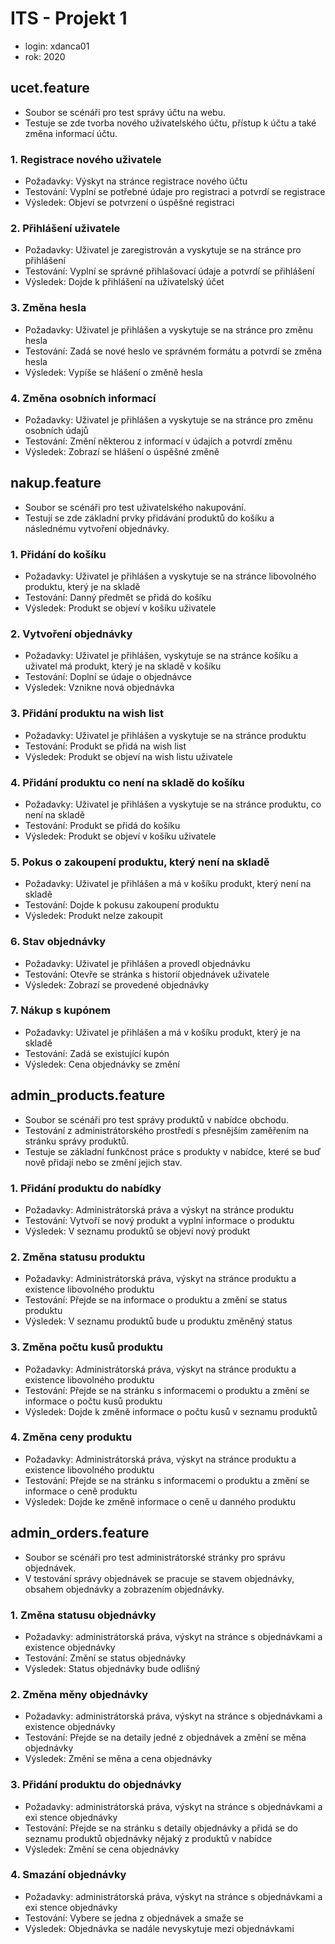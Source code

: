 # ITS - Projekt 1
 - login: xdanca01
 - rok: 2020
## ucet.feature
 - Soubor se scénáři pro test správy účtu na webu.
 - Testuje se zde tvorba nového uživatelského účtu, přístup k účtu a také změna informací účtu.
### 1. Registrace nového uživatele
 - Požadavky: Výskyt na stránce registrace nového účtu
 - Testování: Vyplní se potřebné údaje pro registraci a potvrdí se registrace
 - Výsledek: Objeví se potvrzení o úspěšné registraci
### 2. Přihlášení uživatele
 - Požadavky: Uživatel je zaregistrován a vyskytuje se na stránce pro přihlášení
 - Testování: Vyplní se správné přihlašovací údaje a potvrdí se přihlášení
 - Výsledek: Dojde k přihlášení na uživatelský účet
### 3. Změna hesla
 - Požadavky: Uživatel je přihlášen a vyskytuje se na stránce pro změnu hesla
 - Testování: Zadá se nové heslo ve správném formátu a potvrdí se změna hesla
 - Výsledek: Vypíše se hlášení o změně hesla
### 4. Změna osobních informací
 - Požadavky: Uživatel je přihlášen a vyskytuje se na stránce pro změnu osobních údajů
 - Testování: Změní některou z informací v údajích a potvrdí změnu
 - Výsledek: Zobrazí se hlášení o úspěšné změně
## nakup.feature
 - Soubor se scénáři pro test uživatelského nakupování.
 - Testují se zde základní prvky přidávání produktů do košíku a následnému vytvoření objednávky.
### 1. Přidání do košíku
 - Požadavky: Uživatel je přihlášen a vyskytuje se na stránce libovolného produktu, který je na skladě
 - Testování: Danný předmět se přidá do košíku
 - Výsledek: Produkt se objeví v košíku uživatele
### 2. Vytvoření objednávky
 - Požadavky: Uživatel je přihlášen, vyskytuje se na stránce košíku a uživatel má produkt, který je na skladě v košíku
 - Testování: Doplní se údaje o objednávce
 - Výsledek: Vznikne nová objednávka
### 3. Přidání produktu na wish list
 - Požadavky: Uživatel je přihlášen a vyskytuje se na stránce produktu
 - Testování: Produkt se přidá na wish list
 - Výsledek: Produkt se objeví na wish listu uživatele
### 4. Přidání produktu co není na skladě do košíku
 - Požadavky: Uživatel je přihlášen a vyskytuje se na stránce produktu, co není na skladě
 - Testování: Produkt se přidá do košíku
 - Výsledek: Produkt se objeví v košíku uživatele
### 5. Pokus o zakoupení produktu, který není na skladě
 - Požadavky: Uživatel je přihlášen a má v košíku produkt, který není na skladě
 - Testování: Dojde k pokusu zakoupení produktu
 - Výsledek: Produkt nelze zakoupit
### 6. Stav objednávky
 - Požadavky: Uživatel je přihlášen a provedl objednávku
 - Testování: Otevře se stránka s historií objednávek uživatele
 - Výsledek: Zobrazí se provedené objednávky
### 7. Nákup s kupónem
 - Požadavky: Uživatel je přihlášen a má v košíku produkt, který je na skladě
 - Testování: Zadá se existující kupón
 - Výsledek: Cena objednávky se změní
## admin_products.feature
 - Soubor se scénáři pro test správy produktů v nabídce obchodu.
 - Testování z administrátorského prostředí s přesnějším zaměřením na stránku správy produktů.
 - Testuje se základní funkčnost práce s produkty v nabídce, které se buď nově přidají nebo se změní jejich stav.
### 1. Přidání produktu do nabídky
 - Požadavky: Administrátorská práva a výskyt na stránce produktu
 - Testování: Vytvoří se nový produkt a vyplní informace o produktu
 - Výsledek: V seznamu produktů se objeví nový produkt
### 2. Změna statusu produktu
 - Požadavky: Administrátorská práva, výskyt na stránce produktu a existence libovolného produktu
 - Testování: Přejde se na informace o produktu a změní se status produktu
 - Výsledek: V seznamu produktů bude u produktu změněný status
### 3. Změna počtu kusů produktu
 - Požadavky: Administrátorská práva, výskyt na stránce produktu a existence
 libovolného produktu
 - Testování: Přejde se na stránku s informacemi o produktu a změní se informace o počtu kusů produktu
 - Výsledek: Dojde k změně informace o počtu kusů v seznamu produktů
### 4. Změna ceny produktu
 - Požadavky: Administrátorská práva, výskyt na stránce produktu a existence
 libovolného produktu
 - Testování: Přejde se na stránku s informacemi o produktu a změní se informace o ceně produktu
 - Výsledek: Dojde ke změně informace o ceně u danného produktu

## admin_orders.feature
 - Soubor se scénáři pro test administrátorské stránky pro správu objednávek.
 - V testování správy objednávek se pracuje se stavem objednávky, obsahem objednávky a zobrazením objednávky.
### 1. Změna statusu objednávky
 - Požadavky: administrátorská práva, výskyt na stránce s objednávkami a existence objednávky
 - Testování: Změní se status objednávky
 - Výsledek: Status objednávky bude odlišný
### 2. Změna měny objednávky
 - Požadavky: administrátorská práva, výskyt na stránce s objednávkami a existence objednávky
 - Testování: Přejde se na detaily jedné z objednávek a změní se měna objednávky
 - Výsledek: Změní se měna a cena objednávky
### 3. Přidání produktu do objednávky
 - Požadavky: administrátorská práva, výskyt na stránce s objednávkami a exi
stence objednávky
 - Testování: Přejde se na stránku s detaily objednávky a přidá se do seznamu produktů objednávky nějaký z produktů v nabídce
 - Výsledek: Změní se cena objednávky
### 4. Smazání objednávky
 - Požadavky: administrátorská práva, výskyt na stránce s objednávkami a exi
stence objednávky
 - Testování: Vybere se jedna z objednávek a smaže se
 - Výsledek: Objednávka se nadále nevyskytuje mezi objednávkami
